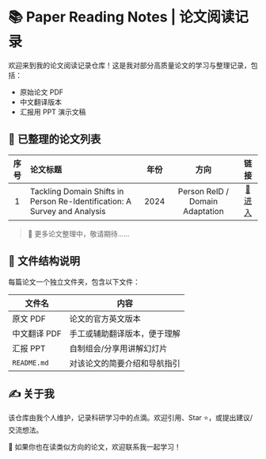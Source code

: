 # 📚 Paper Reading Notes | 论文阅读记录

欢迎来到我的论文阅读记录仓库！这是我对部分高质量论文的学习与整理记录，包括：

- 原始论文 PDF
- 中文翻译版本
- 汇报用 PPT 演示文稿




## 📄 已整理的论文列表

| 序号 | 论文标题 | 年份 | 方向 | 链接 |
|:--:|:---------------------------------------------|:----:|:------------------------:|:------:|
| 1 | Tackling Domain Shifts in Person Re-Identification: A Survey and Analysis | 2024 | Person ReID / Domain Adaptation | [📂 进入](./2025%E5%B9%B46%E6%9C%885%E6%97%A5/) |

> 📌 更多论文整理中，敬请期待……



## 📁 文件结构说明

每篇论文一个独立文件夹，包含以下文件：

| 文件名 | 内容 |
|--------|------|
| 原文 PDF | 论文的官方英文版本 |
| 中文翻译 PDF | 手工或辅助翻译版本，便于理解 |
| 汇报 PPT | 自制组会/分享用讲解幻灯片 |
| `README.md` | 对该论文的简要介绍和导航指引 |



## ✍️ 关于我

该仓库由我个人维护，记录科研学习中的点滴。欢迎引用、Star ⭐，或提出建议/交流想法。

📮 如果你也在读类似方向的论文，欢迎联系我一起学习！
